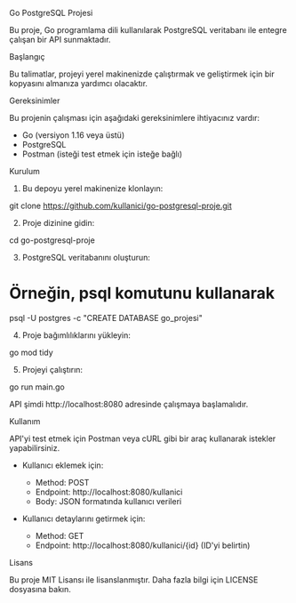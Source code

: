 Go PostgreSQL Projesi

Bu proje, Go programlama dili kullanılarak PostgreSQL veritabanı ile entegre çalışan  bir API sunmaktadır.

Başlangıç

Bu talimatlar, projeyi yerel makinenizde çalıştırmak ve geliştirmek için bir kopyasını almanıza yardımcı olacaktır.

Gereksinimler

Bu projenin çalışması için aşağıdaki gereksinimlere ihtiyacınız vardır:

- Go (versiyon 1.16 veya üstü)
- PostgreSQL
- Postman (isteği test etmek için isteğe bağlı)

Kurulum

1. Bu depoyu yerel makinenize klonlayın:

git clone https://github.com/kullanici/go-postgresql-proje.git

2. Proje dizinine gidin:

cd go-postgresql-proje

3. PostgreSQL veritabanını oluşturun:

# Örneğin, psql komutunu kullanarak
psql -U postgres -c "CREATE DATABASE go_projesi"

4. Proje bağımlılıklarını yükleyin:

go mod tidy

5. Projeyi çalıştırın:

go run main.go

API şimdi http://localhost:8080 adresinde çalışmaya başlamalıdır.

Kullanım

API'yi test etmek için Postman veya cURL gibi bir araç kullanarak istekler yapabilirsiniz.

- Kullanıcı eklemek için:
  - Method: POST
  - Endpoint: http://localhost:8080/kullanici
  - Body: JSON formatında kullanıcı verileri

- Kullanıcı detaylarını getirmek için:
  - Method: GET
  - Endpoint: http://localhost:8080/kullanici/{id} (ID'yi belirtin)



Lisans

Bu proje MIT Lisansı ile lisanslanmıştır. Daha fazla bilgi için LICENSE dosyasına bakın.
